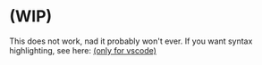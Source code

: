 # (WIP)

This does not work, nad it probably won't ever. If you want syntax highlighting, see here: [(only for vscode)](https://github.com/Calcoph/vscode-hexpat)